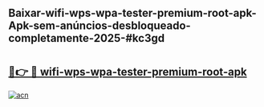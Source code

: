 ## Baixar-wifi-wps-wpa-tester-premium-root-apk-Apk-sem-anúncios-desbloqueado-completamente-2025-#kc3gd

# <h2><a href="https://ainizakaria.my?title=wifi-wps-wpa-tester-premium-root-apk&ref=22M">🔗👉 🔴 wifi-wps-wpa-tester-premium-root-apk</a></h2>

[![acn](https://github.com/user-attachments/assets/0f9c940e-d8b0-45ae-aac7-cd30a18b3e1c)](https://ainizakaria.my?title=wifi-wps-wpa-tester-premium-root-apk&ref=22M)

